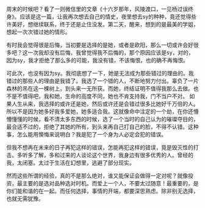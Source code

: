 ﻿周末的时候吧？看了一则微信里的文章《十六岁那年，风陵渡口，一见杨过误终身》。应该是这一篇，让我再次想去自己的情史，夜里想去sy的种种，竟还觉得些许美好，想继续联系，终于还是止住没发。第二天，醒来，想到的是最美的学姐，想起一次次错过她的情形。

有时我会觉得很是后悔，当初要是选择的是她，或者是欧阳，那么一切或许会好很多吧？这一次我却没有后悔，我曾觉得我不后悔的，那个原因应该是sy，对的，因为sy，我才拒绝了那么多的可能，我没有错，不该悔恨，也的确不再悔恨。

可此次，也没有因为sy。我彻底想了一下，她是无法成为那些错过的理由的。我错过的那些人的理由是我错了。我选了一个错的人，不断地努力付出。辜负了一片森林的吊在这一棵树上，到头来一无所获。而她，终结证明不值得我那么去做。也不是不值得吧，我和她，生命的高度不同，她也不肯支持我，门不当户不对。
如果人生从来，我选择的或许还是她，然后或许还是会错过很多比她好千万倍的人。所以不是因为她多好我多爱她，她多适合我。这就像命中注定的一个劫，在你还懵懵懂懂的时候，看不清太多东西的时候，选了一个当时的自己认为的璀璨夺目的，最合适不过的，拒绝了其她的所有，到头来再自己打自己的脸，不得不认错。这种事，怎么能用懊悔来说明白？我是犯了一个身为人必定会犯的错误。

但我不想再在未来的日子再犯这样的错误，怎能再犯这样的错误，竟是毁灭性的打击。多听多了解，多和过来的人谈论这个世界，我身边有很多优秀的人。曾经的我，太闭塞。太过于生活在幻想里，逃避了部分现实。

然而这些所谓的经验，真的不是那么绝对，谁又能保证会做得一定对呢？就像投资，最主要的是选对品种选对时机。而爱上一个人，不要太过随意！最重要的，是你们能和谐的在一起。而任何选择，事情的开端，都要深思熟虑。除非别无选择，也就无需犹豫。